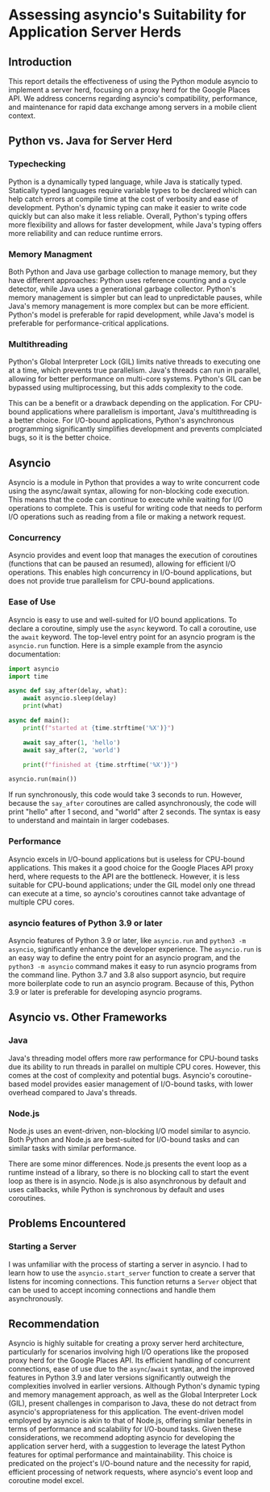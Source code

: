 # Assessing asyncio's Suitability for Application Server Herds

## Introduction

This report details the effectiveness of using the Python module asyncio to implement a server herd, focusing on a proxy herd for the Google Places API. We address concerns regarding asyncio's compatibility, performance, and maintenance for rapid data exchange among servers in a mobile client context.

## Python vs. Java for Server Herd

### Typechecking

Python is a dynamically typed language, while Java is statically typed. Statically typed languages require variable types to be declared which can help catch errors at compile time at the cost of verbosity and ease of development. Python's dynamic typing can make it easier to write code quickly but can also make it less reliable. Overall, Python's typing offers more flexibility and allows for faster development, while Java's typing offers more reliability and can reduce runtime errors.

### Memory Managment

Both Python and Java use garbage collection to manage memory, but they have different approaches: Python uses reference counting and a cycle detector, while Java uses a generational garbage collector. Python's memory management is simpler but can lead to unpredictable pauses, while Java's memory management is more complex but can be more efficient. Python's model is preferable for rapid development, while Java's model is preferable for performance-critical applications.

### Multithreading

Python's Global Interpreter Lock (GIL) limits native threads to executing one at a time, which prevents true parallelism. Java's threads can run in parallel, allowing for better performance on multi-core systems. Python's GIL can be bypassed using multiprocessing, but this adds complexity to the code.

This can be a benefit or a drawback depending on the application. For CPU-bound applications where parallelism is important, Java's multithreading is a better choice. For I/O-bound applications, Python's asynchronous programming significantly simplifies development and prevents complciated bugs, so it is the better choice.

## Asyncio

Asyncio is a module in Python that provides a way to write concurrent code using the async/await syntax, allowing for non-blocking code execution. This means that the code can continue to execute while waiting for I/O operations to complete. This is useful for writing code that needs to perform I/O operations such as reading from a file or making a network request.

### Concurrency

Asyncio provides and event loop that manages the execution of coroutines (functions that can be paused an resumed), allowing for efficient I/O operations. This enables high concurrency in I/O-bound applications, but does not provide true parallelism for CPU-bound applications.

### Ease of Use

Asyncio is easy to use and well-suited for I/O bound applications. To declare a coroutine, simply use the `async` keyword. To call a coroutine, use the `await` keyword. The top-level entry point for an asyncio program is the `asyncio.run` function. Here is a simple example from the asyncio documentation:

```python
import asyncio
import time

async def say_after(delay, what):
    await asyncio.sleep(delay)
    print(what)

async def main():
    print(f"started at {time.strftime('%X')}")

    await say_after(1, 'hello')
    await say_after(2, 'world')

    print(f"finished at {time.strftime('%X')}")

asyncio.run(main())
```

If run synchronously, this code would take 3 seconds to run. However, because the `say_after` coroutines are called asynchronously, the code will print "hello" after 1 second, and "world" after 2 seconds. The syntax is easy to understand and maintain in larger codebases.

### Performance

Asyncio excels in I/O-bound applications but is useless for CPU-bound applications. This makes it a good choice for the Google Places API proxy herd, where requests to the API are the bottleneck. However, it is less suitable for CPU-bound applications; under the GIL model only one thread can execute at a time, so ayncio's coroutines cannot take advantage of multiple CPU cores.

### asyncio features of Python 3.9 or later

Asyncio features of Python 3.9 or later, like `asyncio.run` and `python3 -m asyncio`, significantly enhance the developer experience. The `asyncio.run` is an easy way to define the entry point for an asyncio program, and the `python3 -m asyncio` command makes it easy to run asyncio programs from the command line. Python 3.7 and 3.8 also support asyncio, but require more boilerplate code to run an asyncio program. Because of this, Python 3.9 or later is preferable for developing asyncio programs.

## Asyncio vs. Other Frameworks

### Java

Java's threading model offers more raw performance for CPU-bound tasks due its ability to run threads in parallel on multiple CPU cores. However, this comes at the cost of complexity and potential bugs. Asyncio's coroutine-based model provides easier management of I/O-bound tasks, with lower overhead compared to Java's threads.

### Node.js

Node.js uses an event-driven, non-blocking I/O model similar to asyncio. Both Python and Node.js are best-suited for I/O-bound tasks and can similar tasks with similar performance.

There are some minor differences. Node.js presents the event loop as a runtime instead of a library, so there is no blocking call to start the event loop as there is in asyncio. Node.js is also asynchronous by default and uses callbacks, while Python is synchronous by default and uses coroutines.

## Problems Encountered

### Starting a Server

I was unfamiliar with the process of starting a server in asyncio. I had to learn how to use the `asyncio.start_server` function to create a server that listens for incoming connections. This function returns a `Server` object that can be used to accept incoming connections and handle them asynchronously.

## Recommendation

Asyncio is highly suitable for creating a proxy server herd architecture, particularly for scenarios involving high I/O operations like the proposed proxy herd for the Google Places API. Its efficient handling of concurrent connections, ease of use due to the `async`/`await` syntax, and the improved features in Python 3.9 and later versions significantly outweigh the complexities involved in earlier versions. Although Python's dynamic typing and memory management approach, as well as the Global Interpreter Lock (GIL), present challenges in comparison to Java, these do not detract from asyncio's appropriateness for this application. The event-driven model employed by asyncio is akin to that of Node.js, offering similar benefits in terms of performance and scalability for I/O-bound tasks. Given these considerations, we recommend adopting asyncio for developing the application server herd, with a suggestion to leverage the latest Python features for optimal performance and maintainability. This choice is predicated on the project's I/O-bound nature and the necessity for rapid, efficient processing of network requests, where asyncio's event loop and coroutine model excel.

